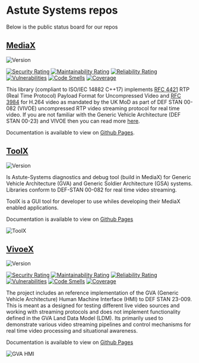 # Astute Systems repos

Below is the public status board for our repos

## [MediaX](https://github.com/Astute-Systems/MediaX)

![Version](https://Astute-Systems.github.io/MediaX/version.svg)

[![Security Rating](https://sonarcloud.io/api/project_badges/measure?project=Astute-Systems_MediaX&metric=security_rating&token=5c629e538c08ce4ac4d5d7a4cfc6e7e682c680f2)](https://sonarcloud.io/summary/new_code?id=Astute-Systems_MediaX)
[![Maintainability Rating](https://sonarcloud.io/api/project_badges/measure?project=Astute-Systems_MediaX&metric=sqale_rating&token=5c629e538c08ce4ac4d5d7a4cfc6e7e682c680f2)](https://sonarcloud.io/summary/new_code?id=Astute-Systems_MediaX)
[![Reliability Rating](https://sonarcloud.io/api/project_badges/measure?project=Astute-Systems_MediaX&metric=reliability_rating&token=5c629e538c08ce4ac4d5d7a4cfc6e7e682c680f2)](https://sonarcloud.io/summary/new_code?id=Astute-Systems_MediaX)
[![Vulnerabilities](https://sonarcloud.io/api/project_badges/measure?project=Astute-Systems_MediaX&metric=vulnerabilities&token=5c629e538c08ce4ac4d5d7a4cfc6e7e682c680f2)](https://sonarcloud.io/summary/new_code?id=Astute-Systems_MediaX)
[![Code Smells](https://sonarcloud.io/api/project_badges/measure?project=Astute-Systems_MediaX&metric=code_smells&token=5c629e538c08ce4ac4d5d7a4cfc6e7e682c680f2)](https://sonarcloud.io/summary/new_code?id=Astute-Systems_MediaX)
[![Coverage](https://sonarcloud.io/api/project_badges/measure?project=Astute-Systems_MediaX&metric=coverage&token=5c629e538c08ce4ac4d5d7a4cfc6e7e682c680f2)](https://sonarcloud.io/summary/new_code?id=Astute-Systems_MediaX)

This library (compliant to ISO/IEC 14882 C++17) implements [RFC 4421](https://datatracker.ietf.org/doc/html/rfc4421) RTP (Real Time Protocol) Payload Format for Uncompressed Video and [RFC 3984](https://datatracker.ietf.org/doc/html/rfc3984) for H.264 video as mandated by the UK MoD as part of DEF STAN 00-082 (VIVOE) uncompressed RTP video streaming protocol for real time video. If you are not familiar with the Generic Vehicle Architecture (DEF STAN 00-23) and VIVOE then you can read more [here](https://en.wikipedia.org/wiki/Generic_Vehicle_Architecture).

Documentation is available to view on [Github Pages](https://astute-systems.github.io/MediaX).

## [ToolX](https://github.com/Astute-Systems/ToolX)

![Version](https://Astute-Systems.github.io/ToolX/version.svg)

Is Astute-Systems diagnostics and debug tool (build in MediaX) for Generic Vehicle Architecture (GVA) and Generic Soldier Architecture (GSA) systems. Libraries conform to DEF-STAN 00-082 for real time video streaming.

ToolX is a GUI tool for developer to use whiles developing their MediaX enabled applications.

Documentation is available to view on [Github Pages](https://astute-systems.github.io/ToolX)

![ToolX](https://github.com/Astute-Systems/ToolX/blob/main/images/ToolX_Dark.png)

## [VivoeX](https://github.com/Astute-Systems/VivoeX)

![Version](https://Astute-Systems.github.io/VivoeX/version.svg)

[![Security Rating](https://sonarcloud.io/api/project_badges/measure?project=Astute-Systems_VivoeX&metric=security_rating&token=dd627a43e7e8bd89edfc7709dad0120224bbf6d2)](https://sonarcloud.io/summary/new_code?id=Astute-Systems_VivoeX)
[![Maintainability Rating](https://sonarcloud.io/api/project_badges/measure?project=Astute-Systems_VivoeX&metric=sqale_rating&token=dd627a43e7e8bd89edfc7709dad0120224bbf6d2)](https://sonarcloud.io/summary/new_code?id=Astute-Systems_VivoeX)
[![Reliability Rating](https://sonarcloud.io/api/project_badges/measure?project=Astute-Systems_VivoeX&metric=reliability_rating&token=dd627a43e7e8bd89edfc7709dad0120224bbf6d2)](https://sonarcloud.io/summary/new_code?id=Astute-Systems_VivoeX)
[![Vulnerabilities](https://sonarcloud.io/api/project_badges/measure?project=Astute-Systems_VivoeX&metric=vulnerabilities&token=dd627a43e7e8bd89edfc7709dad0120224bbf6d2)](https://sonarcloud.io/summary/new_code?id=Astute-Systems_VivoeX)
[![Code Smells](https://sonarcloud.io/api/project_badges/measure?project=Astute-Systems_VivoeX&metric=code_smells&token=dd627a43e7e8bd89edfc7709dad0120224bbf6d2)](https://sonarcloud.io/summary/new_code?id=Astute-Systems_VivoeX)
[![Coverage](https://sonarcloud.io/api/project_badges/measure?project=Astute-Systems_VivoeX&metric=coverage&token=dd627a43e7e8bd89edfc7709dad0120224bbf6d2)](https://sonarcloud.io/summary/new_code?id=Astute-Systems_VivoeX)

The project includes an reference implementation of the GVA (Generic Vehicle Architecture) Human Machine Interface (HMI) to DEF STAN 23-009. This is meant as a designed for testing different live video sources and working with streaming protocols and does not implement functionality defined in the GVA Land Data Model (LDM). Its primarily used to demonstrate various video streaming pipelines and control mechanisms for real time video processing and situational awareness.

Documentation is available to view on [Github Pages](https://astute-systems.github.io/VivoeX)


![GVA HMI](https://github.com/Astute-Systems/VivoeX/raw/main/images/screen/ScreenshotSaFront.png)
